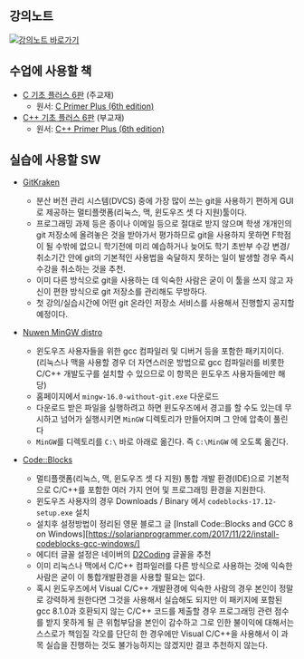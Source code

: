 ## 강의노트
[![강의노트 바로가기](https://upload.wikimedia.org/wikipedia/commons/4/4a/Aviso_%22categor%C3%ADzame%22_%28espa%C3%B1ol%29.svg)](https://github.com/kyagrd/cprog2018Fall/wiki)

## 수업에 사용할 책
 * [C 기초 플러스 6판](http://www.cyber.co.kr/shop/goods/goods_view.php?goodsno=5825&category=020030060) (주교재)
     * 원서: [C Primer Plus (6th edition)](https://www.amazon.com/Primer-Plus-6th-Developers-Library/dp/0321928423)
 * [C++ 기초 플러스 6판](http://www.cyber.co.kr/shop/goods/goods_view.php?goodsno=5888&category=020030060) (부교재)
     * 원서: [C++ Primer Plus (6th edition)](https://www.amazon.com/Primer-Plus-6th-Developers-Library/dp/0321776402)

## 실습에 사용할 SW
 * [GitKraken](https://www.gitkraken.com/)
     * 분산 버전 관리 시스템(DVCS) 중에 가장 많이 쓰는 git을 사용하기 편하게 GUI로 제공하는 멀티플랫폼(리눅스, 맥, 윈도우즈 셋 다 지원)툴이다.
     * 프로그래밍 과제 등은 종이나 이메일 등으로 절대로 받지 않으며 학생 개개인의 git 저장소에 올려놓은 것을 받아가서 평가하므로 git을 사용하지 못하면 F학점이 될 수밖에 없으니 학기전에 미리 예습하거나 늦어도 학기 초반부 수강 변경/취소기간 안에 git의 기본적인 사용법을 숙달하지 못하는 일이 발생할 경우 즉시 수강을 취소하는 것을 추천.
     * 이미 다른 방식으로 git을 사용하는 데 익숙한 사람은 굳이 이 툴을 쓰지 않고 자신이 편한 방식으로 git 저장소를 관리해도 무방하다.
     * 첫 강의/실습시간에 어떤 git 온라인 저장소 서비스를 사용해서 진행할지 공지할 예정이다.
 * [Nuwen MinGW distro](https://nuwen.net/mingw.html)
     * 윈도우즈 사용자들을 위한 gcc 컴파일러 및 디버거 등을 포함한 패키지이다. (리눅스나 맥을 사용할 경우 더 자연스러운 방법으로 gcc 컴파일러를 비롯한 C/C++ 개발도구를 설치할 수 있으므로 이 항목은 윈도우즈 사용자들에만 해당)
     * 홈페이지에서 `mingw-16.0-without-git.exe` 다운로드
     * 다운로드 받은 파일을 실행하려고 하면 윈도우즈에서 경고를 할 수도 있는데 무시하고 넘어가 실행시키면 `MinGW` 디렉토리가 만들어지며 그 안에 압축이 풀린다
     * `MinGW`를 디렉토리를 `C:\` 바로 아래로 옮긴다. 즉 `C:\MinGW` 에 오도록 옮긴다.
 
 * [Code::Blocks](http://www.codeblocks.org/)
     * 멀티플랫폼(리눅스, 맥, 윈도우즈 셋 다 지원) 통합 개발 환경(IDE)으로 기본적으로 C/C++를 포함한 여러 가지 언어 및 프로그래밍 환경을 지원한다.
     * 윈도우즈 사용자의 경우 Downloads / Binary 에서 `codeblocks-17.12-setup.exe` 설치
     * 설치후 설정방법이 정리된 영문 블로그 글 [Install Code::Blocks and GCC 8 on Windows][https://solarianprogrammer.com/2017/11/22/install-codeblocks-gcc-windows/]
     * 에디터 글꼴 설정은 네이버의 [D2Coding](https://github.com/naver/d2codingfont) 글꼴을 추천
     * 이미 리눅스나 맥에서 C/C++ 컴파일러를 다른 방식으로 사용하는 것에 익숙한 사람은 굳이 이 통합개발환경을 사용할 필요는 없다.
     * 혹시 윈도우즈에서 Visual C/C++ 개발환경에 익숙한 사람의 경우 본인이 정말로 강력하게 원한다면 그것을 사용해서 실습해도 되지만 이 패키지에 포함된 gcc 8.1.0과 호환되지 않는 C/C++ 코드를 제출할 경우 프로그래밍 관련 점수를 받지 못하게 될 큰 위험부담을 본인이 감수하고 그로 인한 불이익에 대해서는 스스로가 책임질 각오를 단단히 한 경우에만 Visual C/C++을 사용해서 이 과목 실습을 진행하는 것도 불가능하지는 않겠지만 결코 추천하지 않는다.

